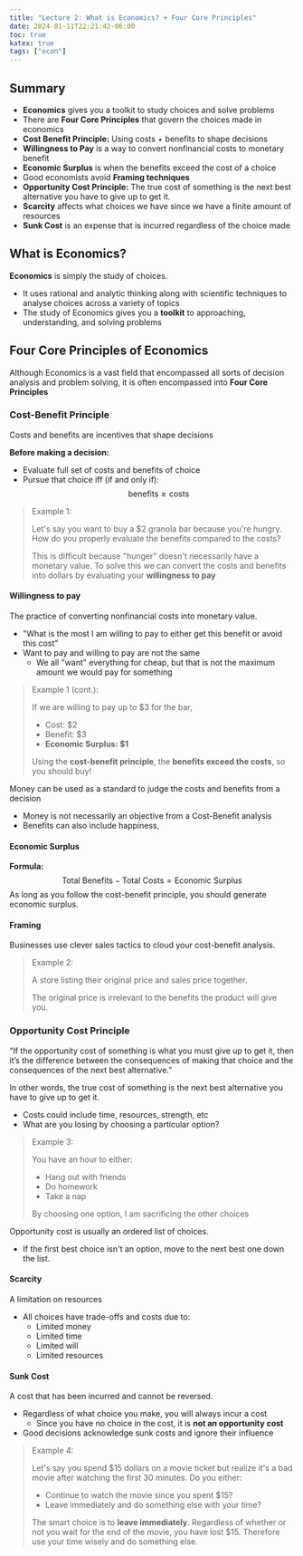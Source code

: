 ```yaml
---
title: "Lecture 2: What is Economics? + Four Core Principles"
date: 2024-01-11T22:21:42-06:00
toc: true
katex: true
tags: ["econ"]
---
```


## Summary
- **Economics** gives you a toolkit to study choices and solve problems
- There are **Four Core Principles** that govern the choices made in economics
- **Cost Benefit Principle:** Using costs + benefits to shape decisions
- **Willingness to Pay** is a way to convert nonfinancial costs to monetary benefit
- **Economic Surplus** is when the benefits exceed the cost of a choice
- Good economists avoid **Framing techniques**
- **Opportunity Cost Principle:** The true cost of something is the next best alternative you have to give up to get it.
- **Scarcity** affects what choices we have since we have a finite amount of resources
- **Sunk Cost** is an expense that is incurred regardless of the choice made

## What is Economics?
**Economics** is simply the study of choices.
- It uses rational and analytic thinking along with scientific techniques to analyse choices across a variety of topics
- The study of Economics gives you a **toolkit** to approaching, understanding, and solving problems
## Four Core Principles of Economics
Although Economics is a vast field that encompassed all sorts of decision analysis and problem solving, it is often encompassed into **Four Core Principles**

### Cost-Benefit Principle
Costs and benefits are incentives that shape decisions

**Before making a decision:**
- Evaluate full set of costs and benefits of choice
- Pursue that choice iff (if and only if): $$\text{benefits}\ge \text{costs}$$

> Example 1:
>
> Let's say you want to buy a $2 granola bar because you're hungry. How do you properly evaluate the benefits compared to the costs?
>
> This is difficult because "hunger" doesn't necessarily have a monetary value. To solve this we can convert the costs and benefits into dollars by evaluating your **willingness to pay**

#### Willingness to pay
The practice of converting nonfinancial costs into monetary value.
- "What is the most I am willing to pay to either get this benefit or avoid this cost"
- Want to pay and willing to pay are not the same
    - We all "want" everything for cheap, but that is not the maximum amount we would pay for something

> Example 1 (cont.):
>
> If we are willing to pay up to $3 for the bar,
> - Cost: $2
> - Benefit: $3
> - **Economic Surplus: $1**
> 
> Using the **cost-benefit principle**, the **benefits exceed the costs**, so you should buy!

Money can be used as a standard to judge the costs and benefits from a decision
- Money is not necessarily an objective from a Cost-Benefit analysis
- Benefits can also include happiness, 

#### Economic Surplus
**Formula:**
$$\text{Total Benefits}-\text{Total Costs}=\text{Economic Surplus}$$
As long as you follow the cost-benefit principle, you should generate economic surplus.

#### Framing

Businesses use clever sales tactics to cloud your cost-benefit analysis.
> Example 2:
> 
> A store listing their original price and sales price together.
>
> The original price is irrelevant to the benefits the product will give you.

### Opportunity Cost Principle

“If the opportunity cost of something is what you
must give up to get it, then it’s the difference between
the consequences of making that choice and the
consequences of the next best alternative.”

In other words, the true cost of something is the next best alternative you have to give up to get it.

- Costs could include time, resources, strength, etc
- What are you losing by choosing a particular option?

> Example 3:
>
> You have an hour to either:
> - Hang out with friends
> - Do homework
> - Take a nap
> 
> By choosing one option, I am sacrificing the other choices

Opportunity cost is usually an ordered list of choices.
- If the first best choice isn't an option, move to the next best one down the list.

#### Scarcity
A limitation on resources
- All choices have trade-offs and costs due to:
    - Limited money
    - Limited time
    - Limited will
    - Limited resources

#### Sunk Cost

A cost that has been incurred
and cannot be reversed.
- Regardless of what choice you make, you will always incur a cost
    - Since you have no choice in the cost, it is **not an opportunity cost**
- Good decisions acknowledge sunk costs and ignore their influence

> Example 4:
>
> Let's say you spend $15 dollars on a movie ticket but realize it's a bad movie after watching the first 30 minutes. Do you either:
> - Continue to watch the movie since you spent $15?
> - Leave immediately and do something else with your time?
>
> The smart choice is to **leave immediately**. Regardless of whether or not you wait for the end of the movie, you have lost $15. Therefore use your time wisely and do something else.